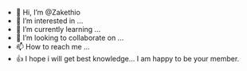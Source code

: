 - 👋 Hi, I’m @Zakethio
- 👀 I’m interested in ...
- 🌱 I’m currently learning ...
- 💞️ I’m looking to collaborate on ...
- 📫 How to reach me ...
- 👍 I hope i will get best knowledge...
       I am happy to be your member.


<!---
Zakethio/Zakethio is a ✨ special ✨ repository because its `README.md` (this file) appears on your GitHub profile.
You can click the Preview link to take a look at your changes.
--->
